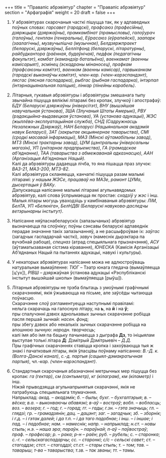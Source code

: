+++
title = "Правапіс абрэвіятур"
chapter = "Правапіс абрэвіятур"
section = "Арфаграфія"
weight = 20
draft = false
+++

1. У абрэвіятурах скарочаныя часткі пішуцца так, як у адпаведных поўных словах: _гарсавет (гарадскі)_, _прафсаюз (прафесійны)_, _дзяржцырк (дзяржаўны)_, _прамкамбінат (прамысловы)_, _галоўурач (галоўны)_, _генплан (генеральны)_, _Еўрасаюз (еўрапейскі)_, _заапарк (заалагічны)_, _музвучылішча (музычнае)_, _Белдзяржпраект (беларускі_, _дзяржаўны)_, _Беллітфонд (беларускі_, _літаратурны)_, _райбудкантора (раённая_, _будаўнічая)_, _педфак (педагагічны факультэт)_, _камбат (камандзір батальёна)_, _ваенкамат (ваенны камісарыят)_, _эсмінец (эскадраны мінаносец)_, _прафкам (прафсаюзны камітэт)_, _ваенкам (ваенны камісар)_, _гарвыканкам (гарадскі выканаўчы камітэт)_, _член-кар. (член-карэспандэнт)_, _лясгас (лясная гаспадарка)_, _рыбгас (рыбная гаспадарка)_, _інтэрпал (інтэрнацыянальная паліцыя)_, _лінкар (лінейны карабель)_.

2. Літарныя, гукавыя абрэвіятуры і абрэвіятуры змешанага тыпу звычайна пішуцца вялікімі літарамі без кропак, злучкоў і апострафаў: _БДУ (Беларускі дзяржаўны ўніверсітэт)_, _ВНУ (вышэйшая навучальная ўстанова)_, _ЗША (Злучаныя Штаты Амерыкі)_, _РВУ (рэдакцыйна-выдавецкая ўстанова)_, _УА (установа адукацыі)_, _ЖЭС (жыллёва-эксплуатацыйная служба)_, _СНД (Садружнасць Незалежных Дзяржаў)_, _НАН Беларусі (Нацыянальная акадэмія навук Беларусі)_, _ЗАТ (закрытае акцыянернае таварыства)_, _СМІ (сродкі масавай інфармацыі)_, _МАЗ (Мінскі аўтамабільны завод)_, _МТЗ (Мінскі трактарны завод)_, _ЦУМ (цэнтральны ўніверсальны магазін)_, _УП (унітарнае прадпрыемства)_, _ГА (грамадскае аб’яднанне)_, _ТАА (таварыства з абмежаванай адказнасцю)_, _ААН (Арганізацыя Аб’яднаных Нацый)_.
<br>Калі да абрэвіятуры дадаецца лічба, то яна пішацца праз злучок: _ВАЗ-21_, _МАЗ-200_, _МТЗ-82_.
<br>Калі абрэвіятура скланяецца, канчаткі пішуцца разам малымі літарамі: _у нашым ЖЭСе_, _працаваў на МАЗе_, _рамонт ЦУМа_, _дысертацыя ў ВАКу_.
<br>Дапускаецца напісанне малымі літарамі агульнавядомых абрэвіятур, калі слова ўспрымаецца як простае: _схадзіў у жэс_ і інш.
<br>Малыя літары могуць уваходзіць у камбінаваныя абрэвіятуры: _ЛіМ_, _БелТА_, _УП «Белкніга»_, _БелНДВІ (Беларускі навукова-даследчы ветэрынарны інстытут)_.

3. Напісанне няўласнабеларускіх (запазычаных) абрэвіятур вызначаецца па слоўніку; поўны сэнсавы беларускі адпаведнік перадае значэнне такіх запазычанняў, а не расшыфроўвае іх: _заўгас_ (загадчык гаспадарчай часткі), _завуч_ (намеснік дырэктара па вучэбнай рабоце), _спецназ_ (атрад спецыяльнага прызначэння), _АСУ_ (аўтаматызаваная сістэма кіравання), _ЮНЕСКА_ (Камісія Арганізацыі Аб’яднаных Нацый па пытаннях адукацыі, навукі і культуры).

4. У некаторых абрэвіятурах напісанне можа не адлюстроўваць натуральнае вымаўленне: _ТЮГ_ – Тэатр юнага гледача (вымаўляецца [ц’ух]), _РІВШ_ – дзяржаўная ўстанова адукацыі «Рэспубліканскі інстытут вышэйшай школы» (вымаўляецца [рыўш]).

5. Літарныя абрэвіятуры не трэба блытаць з умоўнымі графічнымі скарачэннямі, якія ўжываюцца на пісьме, але заўсёды чытаюцца поўнасцю.
<br>Скарачэнне слоў рэгламентуецца наступнымі правіламі:
<br>нельга скарачаць на галосную літару, на __ь__, на __й__ і на __ў__;
<br>пры спалучэнні дзвюх аднолькавых зычных скарачэнне робіцца пасля першай зычнай: _насен. фонд_;
<br>пры збегу дзвюх або некалькіх зычных скарачэнне робіцца на апошнюю зычную: _народн. творчасць_;
<br>калі імя або імя па бацьку пачынаецца з дыграфа __Дз__, то ініцыялам выступае толькі літара __Д__: Дзмітрый Дзмітрыевіч – _Д.Д._
<br>Пры графічных скарачэннях ставіцца кропка і захоўваюцца тыя ж знакі і пачатковыя літары, якія ўласцівы поўнаму напісанню: _В.-Д. к. (Волга-Данскі канал)_, _с.-д. партыя (сацыял-дэмакратычная партыя)_, _чл.-кар. (член-карэспандэнт)_.

6. Стандартныя скарочаныя абазначэнні метрычных мер пішуцца без кропак: _га (гектар)_, _см (сантыметр)_, _кг (кілаграм)_, _км (кіламетр)_ і інш.
<br>Ніжэй прыводзяцца агульнапрынятыя скарачэнні, якія не патрабуюць спецыяльнага тлумачэння.
<br>Напрыклад:
_акад._ – _акадэмік_; 
_б._ – _былы_; 
_бухг._ – _бухгалтэрыя_; 
_в._ – _вёска_; 
_в.а._ – _выконваючы абавязкі_; 
_в-аў_ – _востраў_; 
_вобл._ – _вобласць_; 
_воз._ – _возера_; 
_г._ – _год_; 
_г._ – _горад_; 
_гг._ – _гады_; 
_г.зн._ – _гэта значыць_; 
_гл._ – _глядзі_; 
_гр._ – _грамадзянін_; 
_дац._ – _дацэнт_; 
_заг._ – _загадчык_; 
_зб._ – _зборнік_; 
_і г.д._ – _і гэтак далей_; 
_і да т.п._ – _і да таго падобнае_; 
_і інш._ – _і іншае_; 
_і пад._ – _і падобнае_; 
_нам._ – _намеснік_; 
_напр._ – _напрыклад_; 
_н.ст._ – _новы стыль_; 
_н.э._ – _наша эра_; 
_параўн._ – _параўнай_; 
_п-аў_ – _паўвостраў_; 
_праф._ – _прафесар_; 
_р._ – _рака_; 
_р-н_ – _раён_; 
_руб._ – _рубель_; 
_с._ – _старонка_; 
_с.-г._ – _сельскагаспадарчы_; 
_сс._ – _старонкі_; 
_с/с_ – _сельскі савет_; 
_ст._ – _стагоддзе_; 
_стст._ – _стагоддзі_; 
_ст.ст._ – _стары стыль_; 
_т._ – _том_; 
_тав._ – _таварыш_; 
_т-ва_ – _таварыства_; 
_т.зв._ – _так званы_; 
_тт._ – _тамы_.


